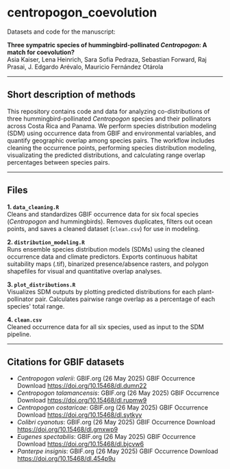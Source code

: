 # centropogon_coevolution

Datasets and code for the manuscript:

**Three sympatric species of hummingbird-pollinated *Centropogon*: A match for coevolution?**  
Asia Kaiser, Lena Heinrich, Sara Sofia Pedraza, Sebastian Forward, Raj Prasai, J. Edgardo Arévalo, Mauricio Fernández Otárola

---

## Short description of methods

This repository contains code and data for analyzing co-distributions of three hummingbird-pollinated *Centropogon* species and their pollinators across Costa Rica and Panama. We perform species distribution modeling (SDM) using occurrence data from GBIF and environmental variables, and quantify geographic overlap among species pairs. The workflow includes cleaning the occurrence points, performing species distribution modeling, visualizating the predicted distributions, and calculating range overlap percentages between species pairs.

---

## Files

**1. `data_cleaning.R`**  
Cleans and standardizes GBIF occurrence data for six focal species (*Centropogon* and hummingbirds). Removes duplicates, filters out ocean points, and saves a cleaned dataset (`clean.csv`) for use in modeling.

**2. `distribution_modeling.R`**  
Runs ensemble species distribution models (SDMs) using the cleaned occurrence data and climate predictors. Exports continuous habitat suitability maps (.tif), binarized presence/absence rasters, and polygon shapefiles for visual and quantitative overlap analyses.

**3. `plot_distributions.R`**  
Visualizes SDM outputs by plotting predicted distributions for each plant-pollinator pair. Calculates pairwise range overlap as a percentage of each species' total range.

**4. `clean.csv`**  
Cleaned occurrence data for all six species, used as input to the SDM pipeline.

---

## Citations for GBIF datasets

- *Centropogon valerii*: GBIF.org (26 May 2025) GBIF Occurrence Download https://doi.org/10.15468/dl.dumn22  
- *Centropogon talamancensis*: GBIF.org (26 May 2025) GBIF Occurrence Download https://doi.org/10.15468/dl.rupmw9  
- *Centropogon costaricae*: GBIF.org (26 May 2025) GBIF Occurrence Download https://doi.org/10.15468/dl.sytkyy  
- *Colibri cyanotus*: GBIF.org (26 May 2025) GBIF Occurrence Download https://doi.org/10.15468/dl.gmxwp9  
- *Eugenes spectabilis*: GBIF.org (26 May 2025) GBIF Occurrence Download https://doi.org/10.15468/dl.bjcvw6  
- *Panterpe insignis*: GBIF.org (26 May 2025) GBIF Occurrence Download https://doi.org/10.15468/dl.454p9u  
